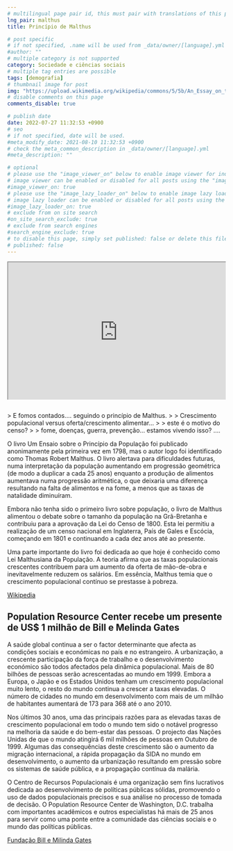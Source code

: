 ```yaml
---
# multilingual page pair id, this must pair with translations of this page. (This name must be unique)
lng_pair: malthus
title: Princípio de Malthus

# post specific
# if not specified, .name will be used from _data/owner/[language].yml
#author: ""
# multiple category is not supported
category: Sociedade e ciências sociais
# multiple tag entries are possible
tags: [demografia]
# thumbnail image for post
img: "https://upload.wikimedia.org/wikipedia/commons/5/5b/An_Essay_on_the_Principle_of_Population.jpg"
# disable comments on this page
comments_disable: true

# publish date
date: 2022-07-27 11:32:53 +0900
# seo
# if not specified, date will be used.
#meta_modify_date: 2021-08-10 11:32:53 +0900
# check the meta_common_description in _data/owner/[language].yml
#meta_description: ""

# optional
# please use the "image_viewer_on" below to enable image viewer for individual pages or posts (_posts/ or [language]/_posts folders).
# image viewer can be enabled or disabled for all posts using the "image_viewer_posts: true" setting in _data/conf/main.yml.
#image_viewer_on: true
# please use the "image_lazy_loader_on" below to enable image lazy loader for individual pages or posts (_posts/ or [language]/_posts folders).
# image lazy loader can be enabled or disabled for all posts using the "image_lazy_loader_posts: true" setting in _data/conf/main.yml.
#image_lazy_loader_on: true
# exclude from on site search
#on_site_search_exclude: true
# exclude from search engines
#search_engine_exclude: true
# to disable this page, simply set published: false or delete this file
# published: false
---
```


<div style="position:relative;padding-bottom:56.25%;padding-top:35px;height:0;margin-bottom:2em;overflow:hidden">
    <iframe style="position:absolute;top:0;left:0;width:100%;height:100%"  src="https://www.youtube.com/embed/q93CgZlDXgo?si=62p-ISrGncpXL4o-" title="YouTube video player"  allowfullscreen>
    </iframe>
</div>
> E fomos contados.... seguindo o princípio de Malthus.
>
> Crescimento populacional versus oferta/crescimento alimentar...
>
> este é o motivo do censo?
>
> fome, doenças, guerra, prevenção... estamos vivendo isso? ....

O livro Um Ensaio sobre o Princípio da População foi publicado anonimamente pela primeira vez em 1798, mas o autor logo foi identificado como Thomas Robert Malthus.
O livro alertava para dificuldades futuras, numa interpretação da população aumentando em progressão geométrica (de modo a duplicar a cada 25 anos) enquanto a produção de alimentos aumentava numa progressão aritmética, o que deixaria uma diferença resultando na falta de alimentos e na fome, a menos que as taxas de natalidade diminuíram.

Embora não tenha sido o primeiro livro sobre população, o livro de Malthus alimentou o debate sobre o tamanho da população na Grã-Bretanha e contribuiu para a aprovação da Lei do Censo de 1800.
Esta lei permitiu a realização de um censo nacional em Inglaterra, País de Gales e Escócia, começando em 1801 e continuando a cada dez anos até ao presente.

Uma parte importante do livro foi dedicada ao que hoje é conhecido como Lei Malthusiana da População.
A teoria afirma que as taxas populacionais crescentes contribuem para um aumento da oferta de mão-de-obra e inevitavelmente reduzem os salários.
Em essência, Malthus temia que o crescimento populacional contínuo se prestasse à pobreza.

[Wikipedia](https://en.wikipedia.org/wiki/An_Essay_on_the_Principle_of_Population)

## Population Resource Center recebe um presente de US$ 1 milhão de Bill e Melinda Gates

A saúde global continua a ser o factor determinante que afecta as condições sociais e económicas no país e no estrangeiro. A urbanização, a crescente participação da força de trabalho e o desenvolvimento económico são todos afectados pela dinâmica populacional.
Mais de 80 bilhões de pessoas serão acrescentadas ao mundo em 1999.
Embora a Europa, o Japão e os Estados Unidos tenham um crescimento populacional muito lento, o resto do mundo continua a crescer a taxas elevadas. O número de cidades no mundo em desenvolvimento com mais de um milhão de habitantes aumentará de 173 para 368 até o ano 2010.

Nos últimos 30 anos, uma das principais razões para as elevadas taxas de crescimento populacional em todo o mundo tem sido o notável progresso na melhoria da saúde e do bem-estar das pessoas. O projecto das Nações Unidas de que o mundo atingirá 6 mil milhões de pessoas em Outubro de 1999. Algumas das consequências deste crescimento são o aumento da migração internacional, a rápida propagação da SIDA no mundo em desenvolvimento, o aumento da urbanização resultando em pressão sobre os sistemas de saúde pública, e a propagação contínua da malária.

O Centro de Recursos Populacionais é uma organização sem fins lucrativos dedicada ao desenvolvimento de políticas públicas sólidas, promovendo o uso de dados populacionais precisos e sua análise no processo de tomada de decisão.
O Population Resource Center de Washington, D.C. trabalha com importantes acadêmicos e outros especialistas há mais de 25 anos para servir como uma ponte entre a comunidade das ciências sociais e o mundo das políticas públicas.

[Fundação Bill e Milinda Gates](https://www.gatesfoundation.org/ideas/media-center/press-releases/1999/08/population-resource-center)
